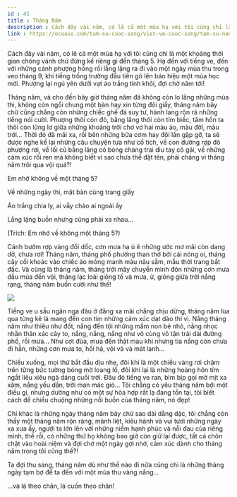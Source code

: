 ```yaml
---
id : 41
title : Tháng Năm
description : Cách đây vài năm, có lẽ cả một mùa hạ với tôi cũng chỉ là một khoảng thời gian chóng vánh chứ đừng kể riêng gì đến tháng 5. Hạ đến với tiếng ve, đến với những cánh phượng hồng rồi lẳng lặng ra đi vào một ngày mùa thu trong veo tháng 9, khi tiếng trống trường đầu tiên gõ lên báo hiệu một mùa học mới. Phượng lại ngủ yên dưới vạt áo trắng tinh khôi, đợi chờ năm tới!
link : https://ocuaso.com/tam-su-cuoc-song/viet-ve-cuoc-song/tam-su-nang-thang-5.html
---
```


Cách đây vài năm, có lẽ cả một mùa hạ với tôi cũng chỉ là một khoảng thời
gian chóng vánh chứ đừng kể riêng gì đến tháng 5. Hạ đến với tiếng ve, đến
với những cánh phượng hồng rồi lẳng lặng ra đi vào một ngày mùa thu trong
veo tháng 9, khi tiếng trống trường đầu tiên gõ lên báo hiệu một mùa học
mới. Phượng lại ngủ yên dưới vạt áo trắng tinh khôi, đợi chờ năm tới!

Tháng năm, và cho đến bây giờ tháng năm đã không còn lo lắng những mùa thi,
không còn ngồi chung một bàn hay xin từng đôi giấy, tháng năm bây chừ cũng
chẳng còn những chiếc ghế đá suy tư, hành lang rộn rã những tiếng nói cười.
Phượng thôi còn đỏ, bằng lăng thôi còn tím biếc, tâm hồn ta thôi còn lửng
lơ giữa những khoảng trời chơ vơ hai màu áo, màu đời, màu trời... Thời đó
đã mãi xa, rồi bên những bữa cơm hay đôi lần gặp gỡ, ta sẽ được nghe kể
lại những câu chuyện tựa như cổ tích, về con đường rợp đỏ phượng rơi, về
lối cũ bằng lăng có bóng chàng trai dìu tay cô gái, về những cảm xúc rối
ren mà không biết vì sao chưa thể đặt tên, phải chăng vì tháng năm trôi
qua vội quá?!

Em nhớ không về một tháng 5?

Về những ngày thi, mặt bàn cùng trang giấy

Áo trắng chia ly, ai vẫy chào ai ngoài ấy

Lẳng lặng buồn nhưng cũng phải xa nhau...

(Trích: Em nhớ về không một tháng 5?)

Cánh bướm rợp vàng đồi dốc, cơn mưa hạ ủ ê những ước mơ mãi còn dang dở,
chưa rơi! Tháng năm, tháng phố phường than thở bởi cái nóng oi, tháng cây
cối khoác vào chiếc áo mỏng manh màu nâu sẫm, mẫu thời trang bất đắc. Và
cũng là tháng năm, tháng trời mây chuyển mình đón những cơn mưa đầu mùa
đến vội, tháng lạc loài giông tố và mưa, ừ, giông giữa trời nắng rạng, tháng
năm buồn cười như thế!

![](https://ocuaso.com/wp-content/uploads/2016/05/tam-su-nang-thang-5.jpg)

Tiếng ve u sầu ngân nga đâu ở đằng xa mãi chẳng chịu dừng, tháng năm lùa
qua từng kẽ lá mang đến con tim những cảm xúc dạt dào thi vị. Nắng tháng
năm như thiêu như đốt, nắng đến tội những mầm non bé nhỏ, nắng nhọc nhằn
thân xác cây to, nắng, nắng, nắng như vô cùng vô tận trải dài đường phố,
rồi mưa... Như cợt đùa, mưa đến thật mau khi nhưng tia nắng còn chưa đi
hẳn, những cơn mưa to, hối hả, vội vã và mát lạnh...

Chiều xuống, mọi thứ bắt đầu dịu nhẹ, đôi khi là một chiều vàng rơi chậm
trên từng bức tường bóng mờ loang lổ, đôi khi lại là những hoàng hôn tím
ngắt liêu xiêu ngả dáng cuối trời. Đâu đó tiếng ve ran, bìm bịp gọi mờ mịt
xa xăm, nắng yếu dần, trời man mác gió... Tôi chẳng có yêu tháng năm bởi
một điều gì, nhưng dường như có một sự hòa hợp rất lạ đang tồn tại, tôi
biết cách để chiều chuộng những nỗi buồn của tháng năm, nó đẹp!

Chỉ khác là những ngày tháng năm bây chừ sao dài dằng dặc, tôi chẳng còn
thấy một tháng năm rộn ràng, mãnh liệt, kiêu hãnh và vui tươi những ngày
xa xưa ấy, người ta lớn lên với những niềm hạnh phúc và nỗi đau của riêng
mình, thế rồi, có những thứ họ không bao giờ còn giữ lại được, tất cả chôn
chặt vào hoài niệm và đợi chờ một ngày gợi nhớ, cảm xúc dành cho tháng năm
trong tôi cũng thế?!

Ta đợi thu sang, tháng năm dù như thế nào đi nữa cũng chỉ là những tháng
ngày tạm bợ để ta đến với một mùa thu vàng nắng...

...và lá theo chân, lá cuốn theo chân!